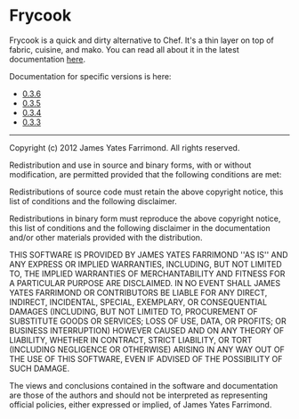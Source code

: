 # Frycook

Frycook is a quick and dirty alternative to Chef.  It's a thin layer
on top of fabric, cuisine, and mako.  You can read all about it in the
latest documentation
[here](http://jfarrimo.github.io/frycook/en/latest/index.html).

Documentation for specific versions is here:

* [0.3.6](http://jfarrimo.github.io/frycook/en/0.3.6/index.html)
* [0.3.5](http://jfarrimo.github.io/frycook/en/0.3.5/index.html)
* [0.3.4](http://jfarrimo.github.io/frycook/en/0.3.4/index.html)
* [0.3.3](http://jfarrimo.github.io/frycook/en/0.3.3/index.html)

---

Copyright (c) 2012 James Yates Farrimond. All rights reserved.

Redistribution and use in source and binary forms, with or without
modification, are permitted provided that the following conditions are
met:

Redistributions of source code must retain the above copyright notice,
this list of conditions and the following disclaimer.

Redistributions in binary form must reproduce the above copyright
notice, this list of conditions and the following disclaimer in the
documentation and/or other materials provided with the distribution.

THIS SOFTWARE IS PROVIDED BY JAMES YATES FARRIMOND ''AS IS'' AND ANY
EXPRESS OR IMPLIED WARRANTIES, INCLUDING, BUT NOT LIMITED TO, THE
IMPLIED WARRANTIES OF MERCHANTABILITY AND FITNESS FOR A PARTICULAR
PURPOSE ARE DISCLAIMED. IN NO EVENT SHALL JAMES YATES FARRIMOND OR
CONTRIBUTORS BE LIABLE FOR ANY DIRECT, INDIRECT, INCIDENTAL, SPECIAL,
EXEMPLARY, OR CONSEQUENTIAL DAMAGES (INCLUDING, BUT NOT LIMITED TO,
PROCUREMENT OF SUBSTITUTE GOODS OR SERVICES; LOSS OF USE, DATA, OR
PROFITS; OR BUSINESS INTERRUPTION) HOWEVER CAUSED AND ON ANY THEORY OF
LIABILITY, WHETHER IN CONTRACT, STRICT LIABILITY, OR TORT (INCLUDING
NEGLIGENCE OR OTHERWISE) ARISING IN ANY WAY OUT OF THE USE OF THIS
SOFTWARE, EVEN IF ADVISED OF THE POSSIBILITY OF SUCH DAMAGE.

The views and conclusions contained in the software and documentation
are those of the authors and should not be interpreted as representing
official policies, either expressed or implied, of James Yates
Farrimond.
